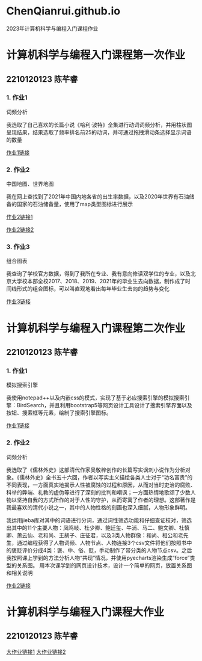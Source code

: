 # ChenQianrui.github.io
2023年计算机科学与编程入门课程作业

# 计算机科学与编程入门课程第一次作业
## 2210120123 陈芊睿
### 1. 作业1 
词频分析

我选取了自己喜欢的长篇小说《哈利·波特》全集进行动词词频分析，并用柱状图呈现结果，结果选取了频率排名前25的动词，并可通过拖拽滑动条选择显示词语的数量

[作业1链接](https://ChenQianrui.github.io/HP_verb_frequency.html)

### 2. 作业2
中国地图、世界地图

我在网上查找到了2021年中国内地各省的出生率数据，以及2020年世界有石油储备的国家的石油储备量，使用了map类型图标进行展示

[作业2链接1](https://ChenQianrui.github.io/2021年中国各省出生率.html)

[作业2链接2](https://ChenQianrui.github.io/2020石油储量.html)

### 3. 作业3
组合图表

我查询了学校官方数据，得到了我所在专业、我有意向修读双学位的专业，以及北京大学校本部全校2017、2018、2019、2021年的毕业生去向数据，制作成了时间线形式的组合图标，可以叫直观地看出每年毕业生去向的趋势与变化

[作业3链接](https://ChenQianrui.github.io/历年毕业生去向.html)

# 计算机科学与编程入门课程第二次作业
## 2210120123 陈芊睿
### 1. 作业1 
模拟搜索引擎

我使用notepad++以及内嵌css的模式，实现了基于必应搜索引擎的模拟搜索引擎：BirdSearch，并且利用bootstrap5等网页设计工具设计了搜索引擎界面以及按钮、搜索框等元素，绘制了搜索引擎图标。

[作业1链接](https://ChenQianrui.github.io/BirdSearch-搜索引擎模拟.html)

### 2. 作业2
词频分析

我选取了《儒林外史》这部清代作家吴敬梓创作的长篇写实讽刺小说作为分析对象。《儒林外史》全书五十六回，作者以写实主义描绘各类人士对于“功名富贵”的不同表现，一方面真实地揭示人性被腐蚀的过程和原因，从而对当时吏治的腐败、科举的弊端、礼教的虚伪等进行了深刻的批判和嘲讽；一方面热情地歌颂了少数人物以坚持自我的方式所作的对于人性的守护，从而寄寓了作者的理想。这部著作是我最喜欢的清代小说之一，其中的人物性格的刻画也深入细腻，人物形象鲜明。

我运用jieba库对其中的词语进行分词，通过词性筛选功能和仔细查证校对，筛选出其中的11个主要人物：凤鸣岐、杜少卿、鲍廷玺、牛浦、马二、鲍文卿、杜慎卿、萧云仙、老和尚、王胡子、庄征君，以及3类人物群像：和尚、相公和老先生，通过编程获得了人物词频、人物节点、人物连接3个csv文件将他们按照书中的褒贬评价分成4类：褒、中、俗、贬，手动制作了带分类的人物节点csv。之后我按照课上学到的方法分析人物“共现”情况，并使用pyecharts渲染生成“force”类型的关系图。
用本次课学到的网页设计技术，设计一个简单的网页，放置关系图和相关说明


[作业2链接](https://ChenQianrui.github.io/《儒林外史》人物共现分析.html)

# 计算机科学与编程入门课程大作业
## 2210120123 陈芊睿

[大作业链接1](https://ChenQianrui.github.io/潜力股两周内收盘价.html)
[大作业链接2](https://ChenQianrui.github.io/潜力股两周内收盘价.html)
